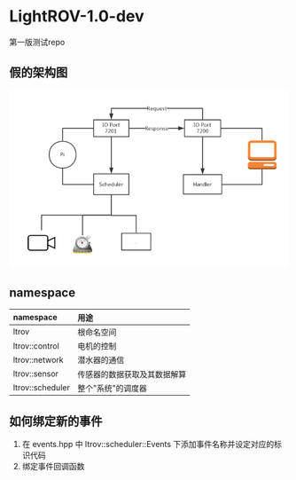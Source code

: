 # LightROV-1.0-dev
第一版测试repo

## 假的架构图
!["假的架构图"](./images/架构图.png)

## namespace
| namespace       | 用途 |
| :------------   | :----- |
| ltrov           | 根命名空间 |
| ltrov::control  | 电机的控制 |
| ltrov::network  | 潜水器的通信 |
| ltrov::sensor   | 传感器的数据获取及其数据解算 |
| ltrov::scheduler| 整个"系统"的调度器 |

## 如何绑定新的事件
1. 在 events.hpp 中 ltrov::scheduler::Events 下添加事件名称并设定对应的标识代码
2. 绑定事件回调函数
```

```
